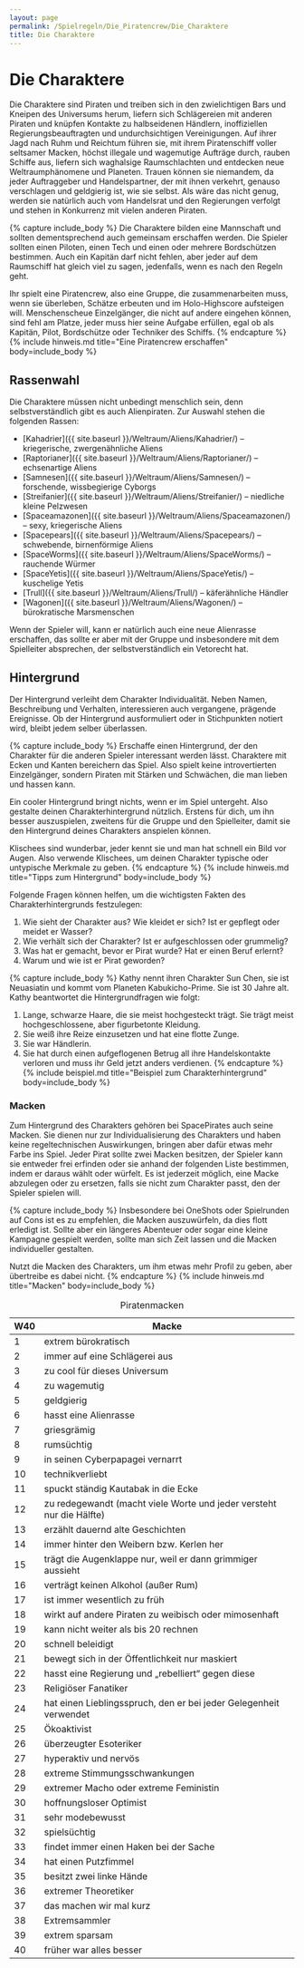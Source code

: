```yaml
---
layout: page
permalink: /Spielregeln/Die_Piratencrew/Die_Charaktere
title: Die Charaktere
---
```


# Die Charaktere

Die Charaktere sind Piraten und treiben sich in den zwielichtigen Bars und Kneipen des Universums herum, liefern sich Schlägereien mit anderen Piraten und knüpfen Kontakte zu halbseidenen Händlern, inoffiziellen Regierungsbeauftragten und undurchsichtigen Vereinigungen. Auf ihrer Jagd nach Ruhm und Reichtum führen sie, mit ihrem Piratenschiff voller seltsamer Macken, höchst illegale und wagemutige Aufträge durch, rauben Schiffe aus, liefern sich waghalsige Raumschlachten und entdecken neue Weltraumphänomene und Planeten. Trauen können sie niemandem, da jeder Auftraggeber und Handelspartner, der mit ihnen verkehrt, genauso verschlagen und geldgierig ist, wie sie selbst. Als wäre das nicht genug, werden sie natürlich auch vom Handelsrat und den Regierungen verfolgt und stehen in Konkurrenz mit vielen anderen Piraten.

{% capture include_body %}
Die Charaktere bilden eine Mannschaft und sollten dementsprechend auch gemeinsam erschaffen werden. Die Spieler sollten einen Piloten, einen Tech und einen oder mehrere Bordschützen bestimmen. Auch ein Kapitän darf nicht fehlen, aber jeder auf dem Raumschiff hat gleich viel zu sagen, jedenfalls, wenn es nach den Regeln geht.

Ihr spielt eine Piratencrew, also eine Gruppe, die zusammenarbeiten muss, wenn sie überleben, Schätze erbeuten und im Holo-Highscore aufsteigen will. Menschenscheue Einzelgänger, die nicht auf andere eingehen können, sind fehl am Platze, jeder muss hier seine Aufgabe erfüllen, egal ob als Kapitän, Pilot, Bordschütze oder Techniker des Schiffs.
{% endcapture %}
{% include hinweis.md title="Eine Piratencrew erschaffen" body=include_body %}

## Rassenwahl

Die Charaktere müssen nicht unbedingt menschlich sein, denn selbstverständlich gibt es auch Alienpiraten. Zur Auswahl stehen die folgenden Rassen:

- [Kahadrier]({{ site.baseurl }}/Weltraum/Aliens/Kahadrier/) – kriegerische, zwergenähnliche Aliens
- [Raptorianer]({{ site.baseurl }}/Weltraum/Aliens/Raptorianer/) – echsenartige Aliens
- [Samnesen]({{ site.baseurl }}/Weltraum/Aliens/Samnesen/) – forschende, wissbegierige Cyborgs
- [Streifanier]({{ site.baseurl }}/Weltraum/Aliens/Streifanier/) – niedliche kleine Pelzwesen
- [Spaceamazonen]({{ site.baseurl }}/Weltraum/Aliens/Spaceamazonen/) – sexy, kriegerische Aliens
- [Spacepears]({{ site.baseurl }}/Weltraum/Aliens/Spacepears/) – schwebende, birnenförmige Aliens
- [SpaceWorms]({{ site.baseurl }}/Weltraum/Aliens/SpaceWorms/) – rauchende Würmer
- [SpaceYetis]({{ site.baseurl }}/Weltraum/Aliens/SpaceYetis/) – kuschelige Yetis
- [Trull]({{ site.baseurl }}/Weltraum/Aliens/Trull/) – käferähnliche Händler
- [Wagonen]({{ site.baseurl }}/Weltraum/Aliens/Wagonen/) – bürokratische Marsmenschen

Wenn der Spieler will, kann er natürlich auch eine neue Alienrasse erschaffen, das sollte er aber mit der Gruppe und insbesondere mit dem Spielleiter absprechen, der selbstverständlich ein Vetorecht hat.

## Hintergrund

Der Hintergrund verleiht dem Charakter Individualität. Neben Namen, Beschreibung und Verhalten, interessieren auch vergangene, prägende Ereignisse. Ob der Hintergrund ausformuliert oder in Stichpunkten notiert wird, bleibt jedem selber überlassen.

{% capture include_body %}
Erschaffe einen Hintergrund, der den Charakter für die anderen Spieler interessant werden lässt. Charaktere mit Ecken und Kanten bereichern das Spiel. Also spielt keine introvertierten Einzelgänger, sondern Piraten mit Stärken und Schwächen, die man lieben und hassen kann.

Ein cooler Hintergrund bringt nichts, wenn er im Spiel untergeht. Also gestalte deinen Charakterhintergrund nützlich. Erstens für dich, um ihn besser auszuspielen, zweitens für die Gruppe und den Spielleiter, damit sie den Hintergrund deines Charakters anspielen können.

Klischees sind wunderbar, jeder kennt sie und man hat schnell ein Bild vor Augen. Also verwende Klischees, um deinen Charakter typische oder untypische Merkmale zu geben.
{% endcapture %}
{% include hinweis.md title="Tipps zum Hintergrund" body=include_body %}

Folgende Fragen können helfen, um die wichtigsten Fakten des Charakterhintergrunds festzulegen:

1. Wie sieht der Charakter aus? Wie kleidet er sich? Ist er gepflegt oder meidet er Wasser?
2. Wie verhält sich der Charakter? Ist er aufgeschlossen oder grummelig?
3. Was hat er gemacht, bevor er Pirat wurde? Hat er einen Beruf erlernt?
4. Warum und wie ist er Pirat geworden?

{% capture include_body %}
Kathy nennt ihren Charakter Sun Chen, sie ist Neuasiatin und kommt vom Planeten Kabukicho-Prime. Sie ist 30 Jahre alt. Kathy beantwortet die Hintergrundfragen wie folgt:

1. Lange, schwarze Haare, die sie meist hochgesteckt trägt. Sie trägt meist hochgeschlossene, aber figurbetonte Kleidung.
2. Sie weiß ihre Reize einzusetzen und hat eine flotte Zunge.
3. Sie war Händlerin.
4. Sie hat durch einen aufgeflogenen Betrug all ihre Handelskontakte verloren und muss ihr Geld jetzt anders verdienen.
{% endcapture %}
{% include beispiel.md title="Beispiel zum Charakterhintergrund" body=include_body %}

### Macken

Zum Hintergrund des Charakters gehören bei SpacePirates auch seine Macken. Sie dienen nur zur Individualisierung des Charakters und haben keine regeltechnischen Auswirkungen, bringen aber dafür etwas mehr Farbe ins Spiel. Jeder Pirat sollte zwei Macken besitzen, der Spieler kann sie entweder frei erfinden oder sie anhand der folgenden Liste bestimmen, indem er daraus wählt oder würfelt. Es ist jederzeit möglich, eine Macke abzulegen oder zu ersetzen, falls sie nicht zum Charakter passt, den der Spieler spielen will.

{% capture include_body %}
Insbesondere bei OneShots oder Spielrunden auf Cons ist es zu empfehlen, die Macken auszuwürfeln, da dies flott erledigt ist. Sollte aber ein längeres Abenteuer oder sogar eine kleine Kampagne gespielt werden, sollte man sich Zeit lassen und die Macken individueller gestalten.

Nutzt die Macken des Charakters, um ihm etwas mehr Profil zu geben, aber übertreibe es dabei nicht.
{% endcapture %}
{% include hinweis.md title="Macken" body=include_body %}

<table>
<caption>Piratenmacken</caption>
<thead>
<tr><th>W40</th><th>Macke</th></tr>
</thead>
<tbody>
<tr><td>1</td><td>extrem bürokratisch</td></tr>
<tr><td>2</td><td>immer auf eine Schlägerei aus</td></tr>
<tr><td>3</td><td>zu cool für dieses Universum</td></tr>
<tr><td>4</td><td>zu wagemutig</td></tr>
<tr><td>5</td><td>geldgierig</td></tr>
<tr><td>6</td><td>hasst eine Alienrasse</td></tr>
<tr><td>7</td><td>griesgrämig</td></tr>
<tr><td>8</td><td>rumsüchtig</td></tr>
<tr><td>9</td><td>in seinen Cyberpapagei vernarrt</td></tr>
<tr><td>10</td><td>technikverliebt</td></tr>
<tr><td>11</td><td>spuckt ständig Kautabak in die Ecke</td></tr>
<tr><td>12</td><td>zu redegewandt (macht viele Worte und jeder versteht nur die Hälfte)</td></tr>
<tr><td>13</td><td>erzählt dauernd alte Geschichten</td></tr>
<tr><td>14</td><td>immer hinter den Weibern bzw. Kerlen her</td></tr>
<tr><td>15</td><td>trägt die Augenklappe nur, weil er dann grimmiger aussieht</td></tr>
<tr><td>16</td><td>verträgt keinen Alkohol (außer Rum)</td></tr>
<tr><td>17</td><td>ist immer wesentlich zu früh</td></tr>
<tr><td>18</td><td>wirkt auf andere Piraten zu weibisch oder mimosenhaft</td></tr>
<tr><td>19</td><td>kann nicht weiter als bis 20 rechnen</td></tr>
<tr><td>20</td><td>schnell beleidigt</td></tr>
<tr><td>21</td><td>bewegt sich in der Öffentlichkeit nur maskiert</td></tr>
<tr><td>22</td><td>hasst eine Regierung und „rebelliert“ gegen diese</td></tr>
<tr><td>23</td><td>Religiöser Fanatiker</td></tr>
<tr><td>24</td><td>hat einen Lieblingsspruch, den er bei jeder Gelegenheit verwendet</td></tr>
<tr><td>25</td><td>Ökoaktivist</td></tr>
<tr><td>26</td><td>überzeugter Esoteriker</td></tr>
<tr><td>27</td><td>hyperaktiv und nervös</td></tr>
<tr><td>28</td><td>extreme Stimmungsschwankungen</td></tr>
<tr><td>29</td><td>extremer Macho oder extreme Feministin</td></tr>
<tr><td>30</td><td>hoffnungsloser Optimist</td></tr>
<tr><td>31</td><td>sehr modebewusst</td></tr>
<tr><td>32</td><td>spielsüchtig</td></tr>
<tr><td>33</td><td>findet immer einen Haken bei der Sache</td></tr>
<tr><td>34</td><td>hat einen Putzfimmel</td></tr>
<tr><td>35</td><td>besitzt zwei linke Hände</td></tr>
<tr><td>36</td><td>extremer Theoretiker</td></tr>
<tr><td>37</td><td>das machen wir mal kurz</td></tr>
<tr><td>38</td><td>Extremsammler</td></tr>
<tr><td>39</td><td>extrem sparsam</td></tr>
<tr><td>40</td><td>früher war alles besser</td></tr>
</tbody>
</table>
